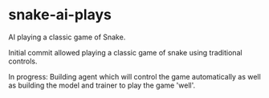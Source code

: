 # snake-ai-plays
AI playing a classic game of Snake.

Initial commit allowed playing a classic game of snake using traditional controls.

In progress: Building agent which will control the game automatically as well as building the model and trainer to play the game 'well'.